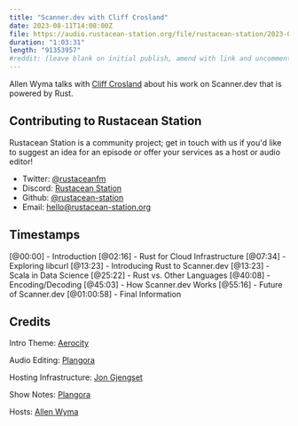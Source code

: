 ```yaml
---
title: "Scanner.dev with Cliff Crosland"
date: 2023-08-11T14:08:00Z
file: https://audio.rustacean-station.org/file/rustacean-station/2023-08-04-cliff-crossland.mp3
duration: "1:03:31"
length: "91353957"
#reddit: (leave blank on initial publish, amend with link and uncomment this line after Reddit thread has been posted)
---
```


Allen Wyma talks with [Cliff Crosland](https://cliffcrosland.com/) about his work on Scanner.dev that is powered by Rust.

## Contributing to Rustacean Station

Rustacean Station is a community project; get in touch with us if you'd like to suggest an idea for an episode or offer your services as a host or audio editor!

- Twitter: [@rustaceanfm](https://twitter.com/rustaceanfm)
- Discord: [Rustacean Station](https://discord.gg/cHc3Gyc)
- Github: [@rustacean-station](https://github.com/rustacean-station/)
- Email: [hello@rustacean-station.org](mailto:hello@rustacean-station.org)

## Timestamps

[@00:00] - Introduction
[@02:16] - Rust for Cloud Infrastructure
[@07:34] - Exploring libcurl
[@13:23] - Introducing Rust to Scanner.dev
[@13:23] - Scala in Data Science
[@25:22] - Rust vs. Other Languages
[@40:08] - Encoding/Decoding
[@45:03] - How Scanner.dev Works
[@55:16] - Future of Scanner.dev
[@01:00:58] - Final Information

## Credits

Intro Theme: [Aerocity](https://twitter.com/AerocityMusic)

Audio Editing: [Plangora](https://twitter.com/plangora)

Hosting Infrastructure: [Jon Gjengset](https://twitter.com/jonhoo/)

Show Notes: [Plangora](https://twitter.com/plangora)

Hosts: [Allen Wyma](https://twitter.com/allenwyma)
